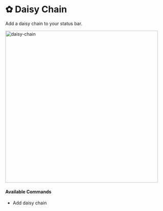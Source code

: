 # ✿ Daisy Chain

Add a daisy chain to your status bar.

<img width="477" alt="daisy-chain" src="https://user-images.githubusercontent.com/59973863/211713209-e92c4111-9c04-4631-beb0-857d3e6aa2b4.png">

#### Available Commands
- Add daisy chain
